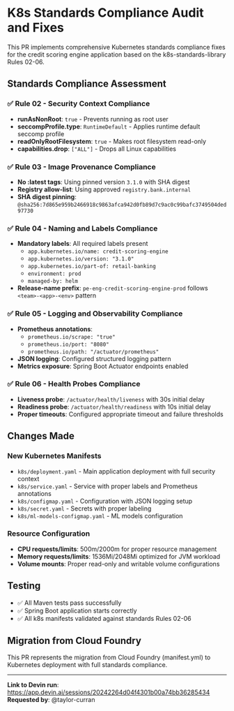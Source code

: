 # K8s Standards Compliance Audit and Fixes

This PR implements comprehensive Kubernetes standards compliance fixes for the credit scoring engine application based on the k8s-standards-library Rules 02-06.

## Standards Compliance Assessment

### ✅ Rule 02 - Security Context Compliance
- **runAsNonRoot**: `true` - Prevents running as root user
- **seccompProfile.type**: `RuntimeDefault` - Applies runtime default seccomp profile
- **readOnlyRootFilesystem**: `true` - Makes root filesystem read-only
- **capabilities.drop**: `["ALL"]` - Drops all Linux capabilities

### ✅ Rule 03 - Image Provenance Compliance
- **No :latest tags**: Using pinned version `3.1.0` with SHA digest
- **Registry allow-list**: Using approved `registry.bank.internal`
- **SHA digest pinning**: `@sha256:7d865e959b2466918c9863afca942d0fb89d7c9ac0c99bafc3749504ded97730`

### ✅ Rule 04 - Naming and Labels Compliance
- **Mandatory labels**: All required labels present
  - `app.kubernetes.io/name: credit-scoring-engine`
  - `app.kubernetes.io/version: "3.1.0"`
  - `app.kubernetes.io/part-of: retail-banking`
  - `environment: prod`
  - `managed-by: helm`
- **Release-name prefix**: `pe-eng-credit-scoring-engine-prod` follows `<team>-<app>-<env>` pattern

### ✅ Rule 05 - Logging and Observability Compliance
- **Prometheus annotations**: 
  - `prometheus.io/scrape: "true"`
  - `prometheus.io/port: "8080"`
  - `prometheus.io/path: "/actuator/prometheus"`
- **JSON logging**: Configured structured logging pattern
- **Metrics exposure**: Spring Boot Actuator endpoints enabled

### ✅ Rule 06 - Health Probes Compliance
- **Liveness probe**: `/actuator/health/liveness` with 30s initial delay
- **Readiness probe**: `/actuator/health/readiness` with 10s initial delay
- **Proper timeouts**: Configured appropriate timeout and failure thresholds

## Changes Made

### New Kubernetes Manifests
- `k8s/deployment.yaml` - Main application deployment with full security context
- `k8s/service.yaml` - Service with proper labels and Prometheus annotations
- `k8s/configmap.yaml` - Configuration with JSON logging setup
- `k8s/secret.yaml` - Secrets with proper labeling
- `k8s/ml-models-configmap.yaml` - ML models configuration

### Resource Configuration
- **CPU requests/limits**: 500m/2000m for proper resource management
- **Memory requests/limits**: 1536Mi/2048Mi optimized for JVM workload
- **Volume mounts**: Proper read-only and writable volume configurations

## Testing
- ✅ All Maven tests pass successfully
- ✅ Spring Boot application starts correctly
- ✅ All k8s manifests validated against standards Rules 02-06

## Migration from Cloud Foundry
This PR represents the migration from Cloud Foundry (manifest.yml) to Kubernetes deployment with full standards compliance.

---

**Link to Devin run**: https://app.devin.ai/sessions/20242264d04f4301b00a74bb36285434  
**Requested by**: @taylor-curran
